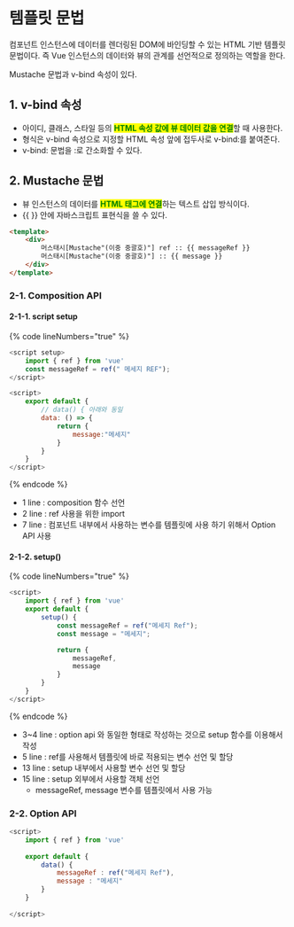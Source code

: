 # 템플릿 문법

컴포넌트 인스턴스에 데이터를 렌더링된 DOM에 바인딩할 수 있는 HTML 기반 템플릿 문법이다. 즉 Vue 인스턴스의 데이터와 뷰의 관계를 선언적으로 정의하는 역할을 한다.

Mustache 문법과 v-bind 속성이 있다.

## 1. v-bind 속성

* 아이디, 클래스, 스타일 등의 <mark style="color:green;">**HTML 속성 값에 뷰 데이터 값을 연결**</mark>할 때 사용한다.
* 형식은 v-bind 속성으로 지정할 HTML 속성 앞에 접두사로 v-bind:를 붙여준다.
* v-bind: 문법을 :로 간소화할 수 있다.

## 2. Mustache 문법

* 뷰 인스턴스의 데이터를 <mark style="color:green;">**HTML 태그에 연결**</mark>하는 텍스트 삽입 방식이다.
* \{{ \}} 안에 자바스크립트 표현식을 쓸 수 있다.

```html
<template>
    <div>
        머스태시[Mustache"(이중 중괄호)"] ref :: {{ messageRef }}
        머스태시[Mustache"(이중 중괄호)"] :: {{ message }}
    </div>
</template>
```

### 2-1. Composition API

#### 2-1-1. script setup

{% code lineNumbers="true" %}
```javascript
<script setup>    
    import { ref } from 'vue'     
    const messageRef = ref(" 메세지 REF");
</script>

<script>
    export default {
        // data() { 아래와 동일 
        data: () => {
            return {
                message:"메세지"
            }
        } 
    }
</script>
```
{% endcode %}

* 1 line : composition 함수 선언
* 2 line : ref 사용을 위한 import
* 7 line : 컴포넌트 내부에서 사용하는 변수를 템플릿에 사용 하기 위해서 Option API 사용

#### 2-1-2. setup()

{% code lineNumbers="true" %}
```javascript
<script>  
    import { ref } from 'vue'        
    export default {        
        setup() { 
            const messageRef = ref("메세지 Ref");
            const message = "메세지";

            return {
                messageRef,
                message
            }
        }         
    }         
</script>
```
{% endcode %}

* 3\~4  line : option api 와 동일한 형태로 작성하는 것으로 setup 함수를 이용해서 작성&#x20;
* 5 line : ref를 사용해서 템플릿에 바로 적용되는 변수 선언 및 할당
* 13 line : setup 내부에서 사용할  변수 선언 및 할당
* 15 line : setup 외부에서 사용할 객체 선언
  * messageRef, message 변수를  템플릿에서 사용 가능&#x20;

### 2-2. Option API

```javascript
<script>  
    import { ref } from 'vue' 
       
    export default {        
        data() {
            messageRef : ref("메세지 Ref"),
            message : "메세지"
        }  
    }  
        
</script>
```

##
